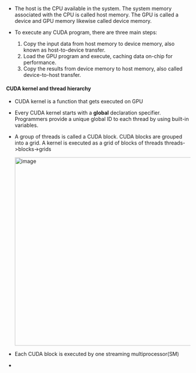 - The host is the CPU available in the system. The system memory associated with the CPU is called host memory. The GPU is called a device and GPU memory likewise called device memory.
  
- To execute any CUDA program, there are three main steps:
  1. Copy the input data from host memory to device memory, also known as host-to-device transfer.
  2. Load the GPU program and execute, caching data on-chip for performance.
  3. Copy the results from device memory to host memory, also called device-to-host transfer.

#### CUDA kernel and thread hierarchy
- CUDA kernel is a function that gets executed on GPU
- Every CUDA kernel starts with a __global__ declaration specifier. Programmers provide a unique global ID to each thread by using built-in variables.
- A group of threads is called a CUDA block. CUDA blocks are grouped into a grid. A kernel is executed as a grid of blocks of threads
  threads->blocks->grids

  <img width="513" alt="image" src="https://github.com/krishnanpooja/Notes.md/assets/8016149/7a6f2de8-8dd8-41ad-b10d-ebac19858afb">

- Each CUDA block is executed by one streaming multiprocessor(SM)
- 
